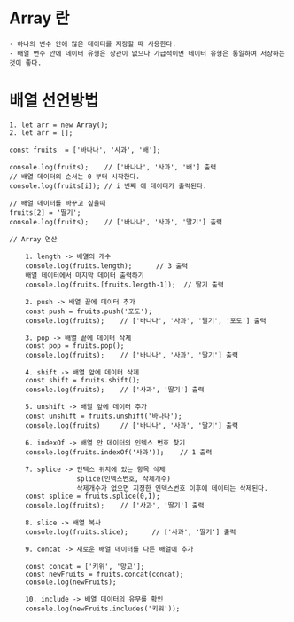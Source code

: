 # Array 란
    - 하나의 변수 안에 많은 데이터를 저장할 때 사용한다. 
    - 배열 변수 안에 데이터 유형은 상관이 없으나 가급적이면 데이터 유형은 통일하여 저장하는 것이 좋다.

# 배열 선언방법
    1. let arr = new Array();
    2. let arr = [];

    const fruits  = ['바나나', '사과', '배'];
    
    console.log(fruits);    // ['바나나', '사과', '배'] 출력
    // 배열 데이터의 순서는 0 부터 시작한다.
    console.log(fruits[i]); // i 번째 에 데이터가 출력된다.

    // 배열 데이터를 바꾸고 싶을때 
    fruits[2] = '딸기';
    console.log(fruits);    // ['바나나', '사과', '딸기'] 출력

    // Array 연산
        
        1. length -> 배열의 개수
        console.log(fruits.length);      // 3 출력
        배열 데이터에서 마지막 데이터 출력하기
        console.log(fruits.[fruits.length-1]);  // 딸기 출력

        2. push -> 배열 끝에 데이터 추가
        const push = fruits.push('포도');
        console.log(fruits);    // ['바나나', '사과', '딸기', '포도'] 출력

        3. pop -> 배열 끝에 데이터 삭제
        const pop = fruits.pop();
        console.log(fruits);    // ['바나나', '사과', '딸기'] 출력

        4. shift -> 배열 앞에 데이터 삭제
        const shift = fruits.shift();
        console.log(fruits);    // ['사과', '딸기'] 출력

        5. unshift -> 배열 앞에 데이터 추가
        const unshift = fruits.unshift('바나나');
        console.log(fruits)     // ['바나나', '사과', '딸기'] 출력

        6. indexOf -> 배열 안 데이터의 인덱스 번호 찾기
        console.log(fruits.indexOf('사과'));    // 1 출력

        7. splice -> 인덱스 위치에 있는 항목 삭제
                     splice(인덱스번호, 삭제개수)
                     삭제개수가 없으면 지정한 인덱스번호 이후에 데이터는 삭제된다.
        const splice = fruits.splice(0,1);
        console.log(fruits);    // ['사과', '딸기'] 출력

        8. slice -> 배열 복사
        console.log(fruits.slice);      // ['사과', '딸기'] 출력

        9. concat -> 새로운 배열 데이터를 다른 배열에 추가

        const concat = ['키위', '망고'];
        const newFruits = fruits.concat(concat);
        console.log(newFruits);

        10. include -> 배열 데이터의 유무를 확인
        console.log(newFruits.includes('키워'));
        

